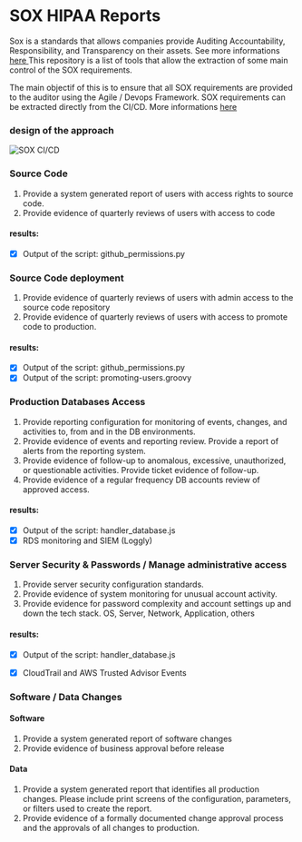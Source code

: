 # SOX HIPAA Reports

Sox is a standards that allows companies provide Auditing Accountability, Responsibility, and Transparency on their assets. See more informations [ here ](https://en.wikipedia.org/wiki/Sarbanes%E2%80%93Oxley_Act)
This repository is a list of tools that allow the extraction of some main control of the SOX requirements.

The main objectif of this is to ensure that all SOX requirements are provided to the auditor using the Agile / Devops Framework. SOX requirements can be extracted directly from the CI/CD.
More informations [ here ](https://insights.sei.cmu.edu/devops/2015/09/-a-devops-a-day-keeps-the-auditors-away-and-helps-organizations-stay-in-compliance-with-federal-regu.html)

### design of the approach

![ SOX CI/CD ](https://github.com/fsclyde/sox-hipaa-devops/blob/master/images/soc_ci-cd.png "SOX")

### Source Code

1. Provide a system generated report of users with access rights to source code.
2. Provide evidence of quarterly reviews of users with access to code

#### results:

* [x] Output of the script: github_permissions.py

### Source Code deployment

1. Provide evidence of quarterly reviews of users with admin access to the source code repository
2. Provide evidence of quarterly reviews of users with access to promote code to production.

#### results:

* [x] Output of the script: github_permissions.py
* [x] Output of the script: promoting-users.groovy

### Production Databases Access

1. Provide reporting configuration for monitoring of events, changes, and activities to, from and in the DB environments.
2. Provide evidence of events and reporting review. Provide a report of alerts from the reporting system.
3. Provide evidence of follow-up to anomalous, excessive, unauthorized, or questionable activities. Provide ticket evidence of follow-up.
4. Provide evidence of a regular frequency DB accounts review of approved access.


#### results:

* [x] Output of the script: handler_database.js
* [x] RDS monitoring and SIEM (Loggly)

### Server Security & Passwords / Manage administrative access

1. Provide server security configuration standards.
2. Provide evidence of system monitoring for unusual account activity.
3. Provide evidence for password complexity and account settings up and down the tech stack. OS, Server, Network, Application, others

#### results:

* [x] Output of the script: handler_database.js
* [x] CloudTrail and AWS Trusted Advisor Events


###  Software / Data Changes

#### Software

1. Provide a system generated report of software changes
2. Provide evidence of business approval before release

#### Data

1. Provide a system generated report that identifies all production changes. Please include print screens of the configuration, parameters, or filters used to create the report.
2. Provide evidence of a formally documented change approval process and the approvals of all changes to production.

